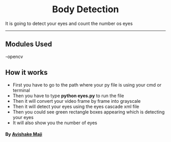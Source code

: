 
<h1 align="center"> Body Detection</h1>
It is going to detect your eyes and count the number os eyes

---------------------------------------------------------------------

## Modules Used
-opencv


## How it works
-  First you have to go to the path where your py file is using your cmd or terminal
-  Then you have to type **python eyes.py** to run the file
- Then it will convert your video frame by frame into grayscale
- Then it will detect your eyes using the eyes cascade xml file
- Then you could see green rectangle boxes appearing which is detecting your eyes
- It will also show you the number of eyes

#### By [Avishake Maji](https://github.com/Avishake007) 
